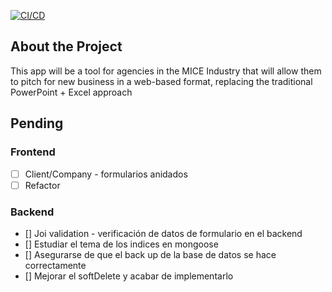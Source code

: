 [![CI/CD](https://github.com/Ezequiel-MO/2022_june_cuttevents_backoffice/actions/workflows/ci-cd.yml/badge.svg)](https://github.com/Ezequiel-MO/2022_june_cuttevents_backoffice/actions/workflows/ci-cd.yml)

## About the Project

This app will be a tool for agencies in the MICE Industry that will allow them to pitch for new business in a web-based format, replacing the traditional PowerPoint + Excel approach

## Pending

### Frontend

- [ ] Client/Company - formularios anidados
- [ ] Refactor

### Backend

- [] Joi validation - verificación de datos de formulario en el backend
- [] Estudiar el tema de los indices en mongoose
- [] Asegurarse de que el back up de la base de datos se hace correctamente
- [] Mejorar el softDelete y acabar de implementarlo
